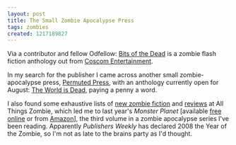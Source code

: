 ```yaml
---
layout: post
title: The Small Zombie Apocalypse Press
tags: zombies
created: 1217189827
---
```

Via a contributor and fellow Odfellow:  [Bits of the Dead](http://www.amazon.com/Bits-Dead-Anthology-Piers-Anthony/dp/1897217811) is a zombie flash fiction anthology out from [Coscom Entertainment](http://www.coscomentertainment.com/).  

In my search for the publisher I came across another small zombie-apocalypse press, [Permuted Press](http://permutedpress.com/), with an anthology currently open for August:  [The World is Dead](http://permutedpress.com/worldisdead.php), paying a penny a word.  

I also found some exhaustive lists of [new zombie fiction](http://www.allthingszombie.com/books.php) and [reviews](http://www.allthingszombie.com/books_reviews.php) at All Things Zombie, which led me to last year's *Monster Planet* [available [free online](http://www.brokentype.com/planet/) or from [Amazon](http://www.amazon.com/Monster-Planet-Zombie-David-Wellington/dp/1560258675)], the third volume in a zombie apocalypse series I've been reading.  Apparently *Publishers Weekly* has declared 2008 the Year of the Zombie, so I'm not as late to the brains party as I'd thought.
